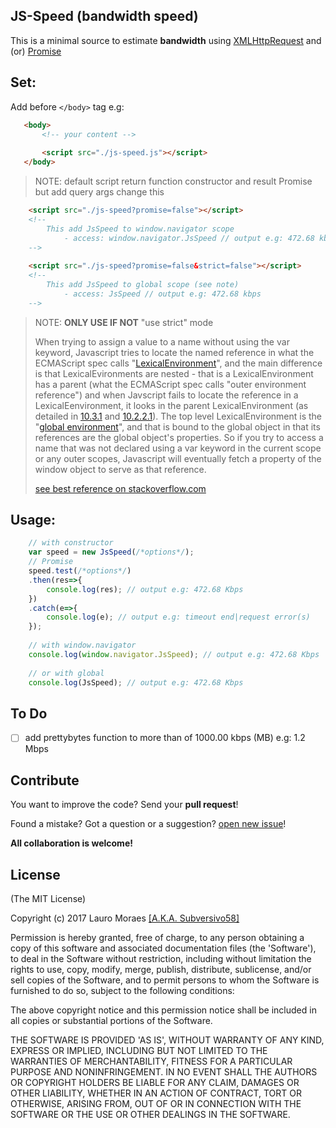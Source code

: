 ## JS-Speed (bandwidth speed)

This is a minimal source to estimate **bandwidth** using [XMLHttpRequest](https://developer.mozilla.org/en-US/docs/Web/API/XMLHttpRequest) and (or) [Promise](https://developer.mozilla.org/en-US/docs/Web/JavaScript/Reference/Global_Objects/Promise)


## Set:

Add before `</body>` tag e.g:

```html
   <body>
       <!-- your content -->
       
       <script src="./js-speed.js"></script>
   </body>
```
>
> NOTE: default script return function constructor and result Promise but add query args change this
>

```html
    <script src="./js-speed?promise=false"></script>
    <!--
        This add JsSpeed to window.navigator scope
            - access: window.navigator.JsSpeed // output e.g: 472.68 kbps
    -->
    
    <script src="./js-speed?promise=false&strict=false"></script>
    <!--
        This add JsSpeed to global scope (see note)
            - access: JsSpeed // output e.g: 472.68 kbps
    -->
```

>
> NOTE: **ONLY USE IF NOT** "use strict" mode
>
> When trying to assign a value to a name without using the var keyword, Javascript tries to locate
> the named reference in what the ECMAScript spec calls "[LexicalEnvironment](http://www.ecma-international.org/ecma-262/5.1/#sec-10.3)", and the main difference is that
> LexicalEvironments are nested - that is a LexicalEnvironment has a parent (what the ECMAScript spec calls "outer environment reference")
> and when Javscript fails to locate the reference in a LexicalEenvironment, it looks in the parent
> LexicalEnvironment (as detailed in [10.3.1](http://www.ecma-international.org/ecma-262/5.1/#sec-10.3.1) and [10.2.2.1](http://www.ecma-international.org/ecma-262/5.1/#sec-10.2.2.1)).
> The top level LexicalEnvironment is the "[global environment](http://www.ecma-international.org/ecma-262/5.1/#sec-10.2.3)", and that is bound to the global object in that its
> references are the global object's properties.
> So if you try to access a name that was not declared using a var keyword in the current scope or any outer scopes,
> Javascript will eventually fetch a property of the window object to serve as that reference.
>
> [see best reference on stackoverflow.com](https://stackoverflow.com/questions/1596782/how-to-unset-a-javascript-variable)


## Usage:

```javascript
    // with constructor
    var speed = new JsSpeed(/*options*/);
    // Promise
    speed.test(/*options*/)
    .then(res=>{
        console.log(res); // output e.g: 472.68 Kbps
    })
    .catch(e=>{
        console.log(e); // output e.g: timeout end|request error(s)
    });
    
    // with window.navigator
    console.log(window.navigator.JsSpeed); // output e.g: 472.68 Kbps
    
    // or with global
    console.log(JsSpeed); // output e.g: 472.68 Kbps
```


## To Do

- [ ] add prettybytes function to more than of 1000.00 kbps (MB) e.g: 1.2 Mbps


## Contribute

You want to improve the code? Send your **pull request**!

Found a mistake? Got a question or a suggestion? [open new issue](https://github.com/subversivo58/js-speed/issues/new)!

**All collaboration is welcome!**



## License

(The MIT License)

Copyright (c) 2017 Lauro Moraes [[A.K.A. Subversivo58]](https://github.com/subversivo58)

Permission is hereby granted, free of charge, to any person obtaining
a copy of this software and associated documentation files (the
'Software'), to deal in the Software without restriction, including
without limitation the rights to use, copy, modify, merge, publish,
distribute, sublicense, and/or sell copies of the Software, and to
permit persons to whom the Software is furnished to do so, subject to
the following conditions:

The above copyright notice and this permission notice shall be
included in all copies or substantial portions of the Software.

THE SOFTWARE IS PROVIDED 'AS IS', WITHOUT WARRANTY OF ANY KIND,
EXPRESS OR IMPLIED, INCLUDING BUT NOT LIMITED TO THE WARRANTIES OF
MERCHANTABILITY, FITNESS FOR A PARTICULAR PURPOSE AND NONINFRINGEMENT.
IN NO EVENT SHALL THE AUTHORS OR COPYRIGHT HOLDERS BE LIABLE FOR ANY
CLAIM, DAMAGES OR OTHER LIABILITY, WHETHER IN AN ACTION OF CONTRACT,
TORT OR OTHERWISE, ARISING FROM, OUT OF OR IN CONNECTION WITH THE
SOFTWARE OR THE USE OR OTHER DEALINGS IN THE SOFTWARE.

